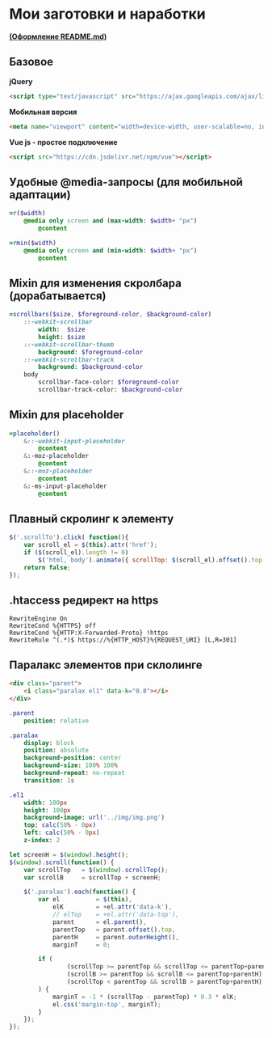 # Мои заготовки и наработки
<a href="https://gist.github.com/fvcproductions/1bfc2d4aecb01a834b46" target="_blank">**(Оформление README.md)**</a>

## Базовое
**jQuery**
```HTML
<script type="text/javascript" src="https://ajax.googleapis.com/ajax/libs/jquery/1/jquery.min.js"></script>
```

**Мобильная версия**
```HTML
<meta name="viewport" content="width=device-width, user-scalable=no, initial-scale=1.0, maximum-scale=1.0, minimum-scale=1.0">
```

**Vue js - простое подключение**
```HTML
<script src="https://cdn.jsdelivr.net/npm/vue"></script>
```


## Удобные @media-запросы (для мобильной адаптации)
```SASS
=r($width)
	@media only screen and (max-width: $width+ "px")
		@content

=rmin($width)
	@media only screen and (min-width: $width+ "px")
		@content
```


## Mixin для изменения скролбара (дорабатывается)
```SASS
=scrollbars($size, $foreground-color, $background-color)
	::-webkit-scrollbar
		width:  $size
		height: $size
	::-webkit-scrollbar-thumb
		background: $foreground-color
	::-webkit-scrollbar-track
		background: $background-color
	body
		scrollbar-face-color: $foreground-color
		scrollbar-track-color: $background-color
```


## Mixin для placeholder
```SASS
=placeholder()
	&::-webkit-input-placeholder
		@content
	&:-moz-placeholder
		@content
	&::-moz-placeholder
		@content
	&:-ms-input-placeholder
		@content
```


## Плавный скролинг к элементу
```javascript
$('.scrollTo').click( function(){
	var scroll_el = $(this).attr('href');
	if ($(scroll_el).length != 0)
		$('html, body').animate({ scrollTop: $(scroll_el).offset().top }, 500);
	return false;
});
```

## .htaccess редирект на https
```
RewriteEngine On
RewriteCond %{HTTPS} off
RewriteCond %{HTTP:X-Forwarded-Proto} !https
RewriteRule ^(.*)$ https://%{HTTP_HOST}%{REQUEST_URI} [L,R=301]
```

## Паралакс элементов при склолинге
```HTML
<div class="parent">
	<i class="paralax el1" data-k="0.8"></i>
</div>
```
```SASS
.parent
	position: relative

.paralax
	display: block
	position: absolute
	background-position: center
	background-size: 100% 100%
	background-repeat: no-repeat
	transition: 1s

.el1
	width: 100px
	height: 100px
	background-image: url('../img/img.png')
	top: calc(50% - 0px)
	left: calc(50% - 0px)
	z-index: 2
```
```javascript
let screenH = $(window).height();
$(window).scroll(function() {
	var scrollTop   = $(window).scrollTop();
	var scrollB     = scrollTop + screenH;

	$('.paralax').each(function() {
		var el          = $(this),
			elK         = +el.attr('data-k'),
			// elTop    = +el.attr('data-top'),
			parent      = el.parent(),
			parentTop   = parent.offset().top,
			parentH     = parent.outerHeight(),
			marginT     = 0;

		if (
				(scrollTop >= parentTop && scrollTop <= parentTop+parentH) ||
				(scrollB >= parentTop && scrollB <= parentTop+parentH) ||
				(scrollTop < parentTop && scrollB > parentTop+parentH)
		) {
			marginT = -1 * (scrollTop - parentTop) * 0.3 * elK;
			el.css('margin-top', marginT);
		}
	});
});
```